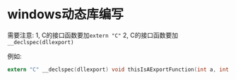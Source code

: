 # windows动态库编写
需要注意:
1, C的接口函数要加`extern "C"`
2, C的接口函数要加`__declspec(dllexport)`

例如:
``` C
extern "C" __declspec(dllexport) void thisIsAExportFunction(int a, int b);
```
